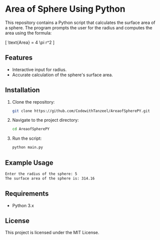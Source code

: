# Area of Sphere Using Python

This repository contains a Python script that calculates the surface area of a sphere. The program prompts the user for the radius and computes the area using the formula:

\[
\text{Area} = 4 \pi r^2
\]

## Features

- Interactive input for radius.
- Accurate calculation of the sphere's surface area.

## Installation

1. Clone the repository:
   ```bash
   git clone https://github.com/CodewithTanzeel/AreaofSpherePY.git
   ```

2. Navigate to the project directory:
   ```bash
   cd AreaofSpherePY
   ```

3. Run the script:
   ```bash
   python main.py
   ```

## Example Usage

```bash
Enter the radius of the sphere: 5
The surface area of the sphere is: 314.16
```

## Requirements

- Python 3.x

## License

This project is licensed under the MIT License.
